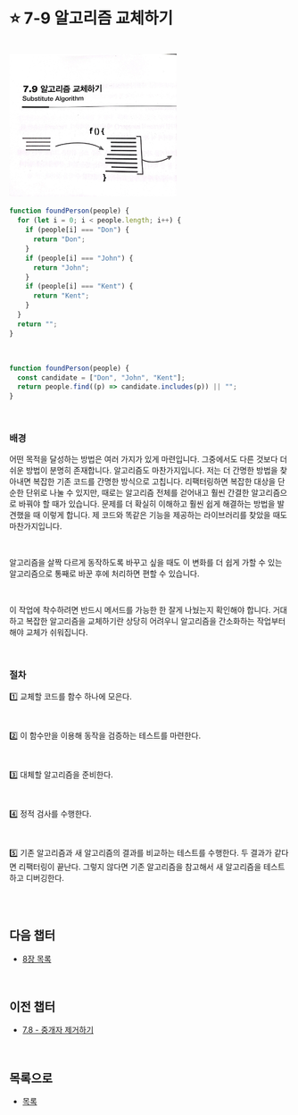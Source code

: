 # :star: 7-9 알고리즘 교체하기

<br>

<img src="../../Images/07_09_image.jpeg" width="300px">

<br>

```js
function foundPerson(people) {
  for (let i = 0; i < people.length; i++) {
    if (people[i] === "Don") {
      return "Don";
    }
    if (people[i] === "John") {
      return "John";
    }
    if (people[i] === "Kent") {
      return "Kent";
    }
  }
  return "";
}
```

<br>

```js
function foundPerson(people) {
  const candidate = ["Don", "John", "Kent"];
  return people.find((p) => candidate.includes(p)) || "";
}
```

<br>

### 배경

어떤 목적을 달성하는 방법은 여러 가지가 있게 마련입니다. 그중에서도 다른 것보다 더 쉬운 방법이 분명히 존재합니다. 알고리즘도 마찬가지입니다. 저는 더 간명한 방법을 찾아내면 복잡한 기존 코드를 간명한 방식으로 고칩니다. 리팩터링하면 복잡한 대상을 단순한 단위로 나눌 수 있지만, 때로는 알고리즘 전체를 걷어내고 훨씬 간결한 알고리즘으로 바꿔야 할 때가 있습니다. 문제를 더 확실히 이해하고 훨씬 쉽게 해결하는 방법을 발견했을 때 이렇게 합니다. 제 코드와 똑같은 기능을 제공하는 라이브러리를 찾았을 때도 마찬가지입니다.

<br>

알고리즘을 살짝 다르게 동작하도록 바꾸고 싶을 때도 이 변화를 더 쉽게 가할 수 있는 알고리즘으로 통째로 바꾼 후에 처리하면 편할 수 있습니다.

<br>

이 작업에 착수하려면 반드시 메서드를 가능한 한 잘게 나눴는지 확인해야 합니다. 거대하고 복잡한 알고리즘을 교체하기란 상당히 어려우니 알고리즘을 간소화하는 작업부터 해야 교체가 쉬워집니다.

<br>

### 절차

1️⃣ 교체할 코드를 함수 하나에 모은다.

<br>

2️⃣ 이 함수만을 이용해 동작을 검증하는 테스트를 마련한다.

<br>

3️⃣ 대체할 알고리즘을 준비한다.

<br>

4️⃣ 정적 검사를 수행한다.

<br>

5️⃣ 기존 알고리즘과 새 알고리즘의 결과를 비교하는 테스트를 수행한다. 두 결과가 같다면 리팩터링이 끝난다. 그렇지 않다면 기존 알고리즘을 참고해서 새 알고리즘을 테스트하고 디버깅한다.

<br>

<br>

## 다음 챕터

- [8장 목록](https://github.com/Esoolgnah/Summary_of_Refactoring_2nd_Edition/blob/main/Notes/08_기능_이동/08_00_캡슐화.md)

<br>

## 이전 챕터

- [7.8 - 중개자 제거하기](https://github.com/Esoolgnah/Summary_of_Refactoring_2nd_Edition/blob/main/Notes/07_캡슐화/07_08_중개자_제거하기.md)

<br>

## 목록으로

- [목록](https://github.com/Esoolgnah/Summary_of_Refactoring_2nd_Edition/blob/main/Notes/07_캡슐화/07_00_캡슐화.md)
